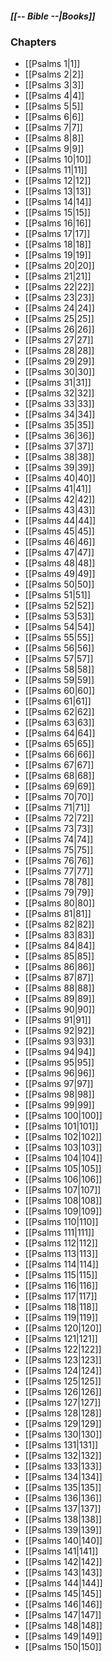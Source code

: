 ##### *[[-- Bible --|Books]]*

### Chapters
- [[Psalms 1|1]]
- [[Psalms 2|2]]
- [[Psalms 3|3]]
- [[Psalms 4|4]]
- [[Psalms 5|5]]
- [[Psalms 6|6]]
- [[Psalms 7|7]]
- [[Psalms 8|8]]
- [[Psalms 9|9]]
- [[Psalms 10|10]]
- [[Psalms 11|11]]
- [[Psalms 12|12]]
- [[Psalms 13|13]]
- [[Psalms 14|14]]
- [[Psalms 15|15]]
- [[Psalms 16|16]]
- [[Psalms 17|17]]
- [[Psalms 18|18]]
- [[Psalms 19|19]]
- [[Psalms 20|20]]
- [[Psalms 21|21]]
- [[Psalms 22|22]]
- [[Psalms 23|23]]
- [[Psalms 24|24]]
- [[Psalms 25|25]]
- [[Psalms 26|26]]
- [[Psalms 27|27]]
- [[Psalms 28|28]]
- [[Psalms 29|29]]
- [[Psalms 30|30]]
- [[Psalms 31|31]]
- [[Psalms 32|32]]
- [[Psalms 33|33]]
- [[Psalms 34|34]]
- [[Psalms 35|35]]
- [[Psalms 36|36]]
- [[Psalms 37|37]]
- [[Psalms 38|38]]
- [[Psalms 39|39]]
- [[Psalms 40|40]]
- [[Psalms 41|41]]
- [[Psalms 42|42]]
- [[Psalms 43|43]]
- [[Psalms 44|44]]
- [[Psalms 45|45]]
- [[Psalms 46|46]]
- [[Psalms 47|47]]
- [[Psalms 48|48]]
- [[Psalms 49|49]]
- [[Psalms 50|50]]
- [[Psalms 51|51]]
- [[Psalms 52|52]]
- [[Psalms 53|53]]
- [[Psalms 54|54]]
- [[Psalms 55|55]]
- [[Psalms 56|56]]
- [[Psalms 57|57]]
- [[Psalms 58|58]]
- [[Psalms 59|59]]
- [[Psalms 60|60]]
- [[Psalms 61|61]]
- [[Psalms 62|62]]
- [[Psalms 63|63]]
- [[Psalms 64|64]]
- [[Psalms 65|65]]
- [[Psalms 66|66]]
- [[Psalms 67|67]]
- [[Psalms 68|68]]
- [[Psalms 69|69]]
- [[Psalms 70|70]]
- [[Psalms 71|71]]
- [[Psalms 72|72]]
- [[Psalms 73|73]]
- [[Psalms 74|74]]
- [[Psalms 75|75]]
- [[Psalms 76|76]]
- [[Psalms 77|77]]
- [[Psalms 78|78]]
- [[Psalms 79|79]]
- [[Psalms 80|80]]
- [[Psalms 81|81]]
- [[Psalms 82|82]]
- [[Psalms 83|83]]
- [[Psalms 84|84]]
- [[Psalms 85|85]]
- [[Psalms 86|86]]
- [[Psalms 87|87]]
- [[Psalms 88|88]]
- [[Psalms 89|89]]
- [[Psalms 90|90]]
- [[Psalms 91|91]]
- [[Psalms 92|92]]
- [[Psalms 93|93]]
- [[Psalms 94|94]]
- [[Psalms 95|95]]
- [[Psalms 96|96]]
- [[Psalms 97|97]]
- [[Psalms 98|98]]
- [[Psalms 99|99]]
- [[Psalms 100|100]]
- [[Psalms 101|101]]
- [[Psalms 102|102]]
- [[Psalms 103|103]]
- [[Psalms 104|104]]
- [[Psalms 105|105]]
- [[Psalms 106|106]]
- [[Psalms 107|107]]
- [[Psalms 108|108]]
- [[Psalms 109|109]]
- [[Psalms 110|110]]
- [[Psalms 111|111]]
- [[Psalms 112|112]]
- [[Psalms 113|113]]
- [[Psalms 114|114]]
- [[Psalms 115|115]]
- [[Psalms 116|116]]
- [[Psalms 117|117]]
- [[Psalms 118|118]]
- [[Psalms 119|119]]
- [[Psalms 120|120]]
- [[Psalms 121|121]]
- [[Psalms 122|122]]
- [[Psalms 123|123]]
- [[Psalms 124|124]]
- [[Psalms 125|125]]
- [[Psalms 126|126]]
- [[Psalms 127|127]]
- [[Psalms 128|128]]
- [[Psalms 129|129]]
- [[Psalms 130|130]]
- [[Psalms 131|131]]
- [[Psalms 132|132]]
- [[Psalms 133|133]]
- [[Psalms 134|134]]
- [[Psalms 135|135]]
- [[Psalms 136|136]]
- [[Psalms 137|137]]
- [[Psalms 138|138]]
- [[Psalms 139|139]]
- [[Psalms 140|140]]
- [[Psalms 141|141]]
- [[Psalms 142|142]]
- [[Psalms 143|143]]
- [[Psalms 144|144]]
- [[Psalms 145|145]]
- [[Psalms 146|146]]
- [[Psalms 147|147]]
- [[Psalms 148|148]]
- [[Psalms 149|149]]
- [[Psalms 150|150]]
